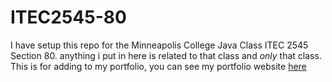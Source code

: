 # ITEC2545-80

I have setup this repo for the Minneapolis College Java Class ITEC 2545 Section 80. anything i put in here is related to that class and *only* that class. This is for adding to my portfolio, you can see my portfolio website [here](https://www.technomooney.com/)
